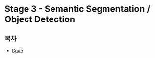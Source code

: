 # Stage 3 - Semantic Segmentation / Object Detection

## 목차

* [Code](https://github.com/shlee4290/p3-ims-obd-doggum)
